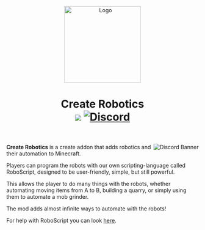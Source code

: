 <p align="center"><img src="https://raw.githubusercontent.com/Worker20/CreateRobotics-1.18/master/icon.png" alt="Logo" width="200"></p>
<h1 align="center">Create Robotics<br>
	<a href="https://files.minecraftforge.net/"><img src="https://img.shields.io/badge/Loader-Forge-orange?style=flat&logo=curseforge"></a>
	<a href="https://discord.gg/PbBt4PQhpe"><img src="https://img.shields.io/discord/865321790347018241?color=5865f2&label=Discord&style=flat" alt="Discord"></a>
	<br><br>
</h1>

<a href="https://discord.gg/jvVbwBYMU9"><img src="https://discordapp.com/api/guilds/865321790347018241/widget.png?style=banner3" alt="Discord Banner" align="right"/></a>

**Create Robotics** is a create addon that adds robotics and their automation to Minecraft. 

Players can program the robots with our own scripting-language called RoboScript, designed to be user-friendly, simple, but still powerful.

This allows the player to do many things with the robots, whether automating moving items from A to B, building a quarry, or simply using them to automate a mob grinder. 

The mod adds almost infinite ways to automate with the robots!


For help with RoboScript you can look <a href="https://github.com/Worker20/CreateRobotics/wiki/Programming-Mechanic">here</a>.


